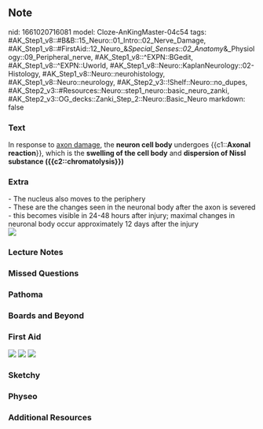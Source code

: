 ## Note
nid: 1661020716081
model: Cloze-AnKingMaster-04c54
tags: #AK_Step1_v8::#B&B::15_Neuro::01_Intro::02_Nerve_Damage, #AK_Step1_v8::#FirstAid::12_Neuro_&_Special_Senses::02_Anatomy_&_Physiology::09_Peripheral_nerve, #AK_Step1_v8::^EXPN::BGedit, #AK_Step1_v8::^EXPN::Uworld, #AK_Step1_v8::Neuro::KaplanNeurology::02-Histology, #AK_Step1_v8::Neuro::neurohistology, #AK_Step1_v8::Neuro::neurology, #AK_Step2_v3::!Shelf::Neuro::no_dupes, #AK_Step2_v3::#Resources::Neuro::step1_neuro::basic_neuro_zanki, #AK_Step2_v3::OG_decks::Zanki_Step_2::Neuro::Basic_Neuro
markdown: false

### Text
<div>
  In response to <u>axon damage</u>, the <b>neuron cell body</b>
  undergoes {{c1::<b>Axonal reaction</b>}}, which is the
  <b>swelling of the cell body</b> and <b>dispersion of Nissl
  substance ({{c2::chromatolysis}})</b>
</div>

### Extra
<div>
  - The nucleus also moves to the periphery
</div>
<div>
  - These are the changes seen in the neuronal body after the axon
  is severed
</div>- this becomes visible in 24-48 hours after injury; maximal
changes in neuronal body occur approximately 12 days after the
injury
<div><img src="paste-244409408946510.jpg"></div>

### Lecture Notes


### Missed Questions


### Pathoma


### Boards and Beyond


### First Aid
<img src="tmpklvUs_.png"> <img src="tmpSlDXY3.png"> <img src= 
"tmpYjvCIi.png">

### Sketchy


### Physeo


### Additional Resources

